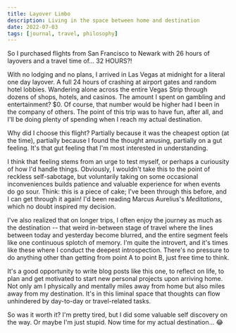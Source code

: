 ```yaml
---
title: Layover Limbo
description: Living in the space between home and destination
date: 2022-07-03
tags: [journal, travel, philosophy]
---
```


So I purchased flights from San Francisco to Newark with 26 hours of layovers
and a travel time of... 32 HOURS?!

With no lodging and no plans, I arrived in Las Vegas at midnight for a literal
one day layover. A full 24 hours of crashing at airport gates and random hotel
lobbies. Wandering alone across the entire Vegas Strip through dozens of
shops, hotels, and casinos. The amount I spent on gambling and entertainment?
$0. Of course, that number would be higher had I been in the company of
others. The point of this trip was to have fun, after all, and I'll be doing
plenty of spending when I reach my actual destination.

Why did I choose this flight? Partially because it was the cheapest option (at
the time), partially because I found the thought amusing, partially on a gut
feeling. It's that gut feeling that I'm most interested in understanding.

I think that feeling stems from an urge to test myself, or perhaps a
curiousity of how I'd handle things. Obviously, I wouldn't take this to the
point of reckless self-sabotage, but voluntarily taking on some occasional
inconveniences builds patience and valuable experience for when events do go
sour. Think: this is a piece of cake; I've been through this before, and I can
get through it again! I'd been reading Marcus Aurelius's _Meditations_, which
no doubt inspired my decision.

I've also realized that on longer trips, I often enjoy the journey as much as
the destination -- that weird in-between stage of travel where the lines
between today and yesterday become blurred, and the entire segment feels like
one continuous splotch of memory. I'm quite the introvert, and it's times like
these where I conduct the deepest introspection. There's no pressure to do
anything other than getting from point A to point B, just free time to think.

It's a good opportunity to write blog posts like this one, to reflect on life,
to plan and get motivated to start new personal projects upon arriving home.
Not only am I physically and mentally miles away from home but also miles away
from my destination. It's in this liminal space that thoughts can flow
unhindered by day-to-day or travel-related tasks.

So was it worth it? I'm pretty tired, but I did some valuable self discovery
on the way. Or maybe I'm just stupid. Now time for my actual destination... 😂

